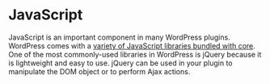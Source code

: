 # JavaScript

JavaScript is an important component in many WordPress plugins.  WordPress comes with a [variety of JavaScript libraries bundled with core](https://developer.wordpress.org/theme/basics/including-css-javascript/#default-scripts-included-and-registered-by-wordpress). One of the most commonly-used libraries in WordPress is jQuery because it is lightweight and easy to use. jQuery can be used in your plugin to manipulate the DOM object or to perform Ajax actions.